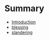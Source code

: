 # Summary

* [Introduction](README.md)
* [blessing](numbers/blessing.md)
* [slandering](numbers/slandering.md)


